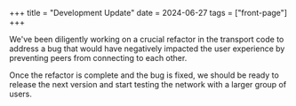 +++
title = "Development Update"
date = 2024-06-27
tags = ["front-page"]
+++

We've been diligently working on a crucial refactor in the transport code to address a bug that 
would have negatively impacted the user experience by preventing peers from connecting to each other.

Once the refactor is complete and the bug is fixed, we should be ready to release the next 
version and start testing the network with a larger group of users.
